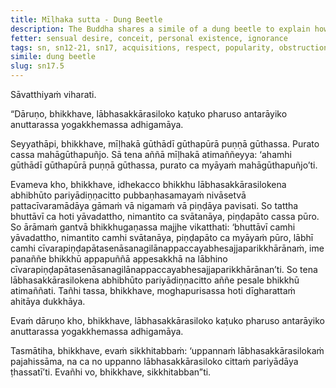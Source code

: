 ```yaml
---
title: Mīḷhaka sutta - Dung Beetle
description: The Buddha shares a simile of a dung beetle to explain how acquisitions, respect, and popularity are harsh, bitter, and severe, obstructing the attainment of the unsurpassed safety from bondage.
fetter: sensual desire, conceit, personal existence, ignorance
tags: sn, sn12-21, sn17, acquisitions, respect, popularity, obstruction, dung beetle, dung, dunghill, boasting, harm, suffering, misguided person
simile: dung beetle
slug: sn17.5
---
```


Sāvatthiyaṁ viharati.

“Dāruṇo, bhikkhave, lābhasakkārasiloko kaṭuko pharuso antarāyiko anuttarassa yogakkhemassa adhigamāya.

Seyyathāpi, bhikkhave, mīḷhakā gūthādī gūthapūrā puṇṇā gūthassa. Purato cassa mahāgūthapuñjo. Sā tena aññā mīḷhakā atimaññeyya: ‘ahamhi gūthādī gūthapūrā puṇṇā gūthassa, purato ca myāyaṁ mahāgūthapuñjo’ti.

Evameva kho, bhikkhave, idhekacco bhikkhu lābhasakkārasilokena abhibhūto pariyādiṇṇacitto pubbaṇhasamayaṁ nivāsetvā pattacīvaramādāya gāmaṁ vā nigamaṁ vā piṇḍāya pavisati. So tattha bhuttāvī ca hoti yāvadattho, nimantito ca svātanāya, piṇḍapāto cassa pūro. So ārāmaṁ gantvā bhikkhugaṇassa majjhe vikatthati: ‘bhuttāvī camhi yāvadattho, nimantito camhi svātanāya, piṇḍapāto ca myāyaṁ pūro, lābhī camhi cīvarapiṇḍapātasenāsanagilānappaccayabhesajjaparikkhārānaṁ, ime panaññe bhikkhū appapuññā appesakkhā na lābhino cīvarapiṇḍapātasenāsanagilānappaccayabhesajjaparikkhārānan’ti. So tena lābhasakkārasilokena abhibhūto pariyādiṇṇacitto aññe pesale bhikkhū atimaññati. Tañhi tassa, bhikkhave, moghapurisassa hoti dīgharattaṁ ahitāya dukkhāya.

Evaṁ dāruṇo kho, bhikkhave, lābhasakkārasiloko kaṭuko pharuso antarāyiko anuttarassa yogakkhemassa adhigamāya.

Tasmātiha, bhikkhave, evaṁ sikkhitabbaṁ: ‘uppannaṁ lābhasakkārasilokaṁ pajahissāma, na ca no uppanno lābhasakkārasiloko cittaṁ pariyādāya ṭhassatī’ti. Evañhi vo, bhikkhave, sikkhitabban”ti.
